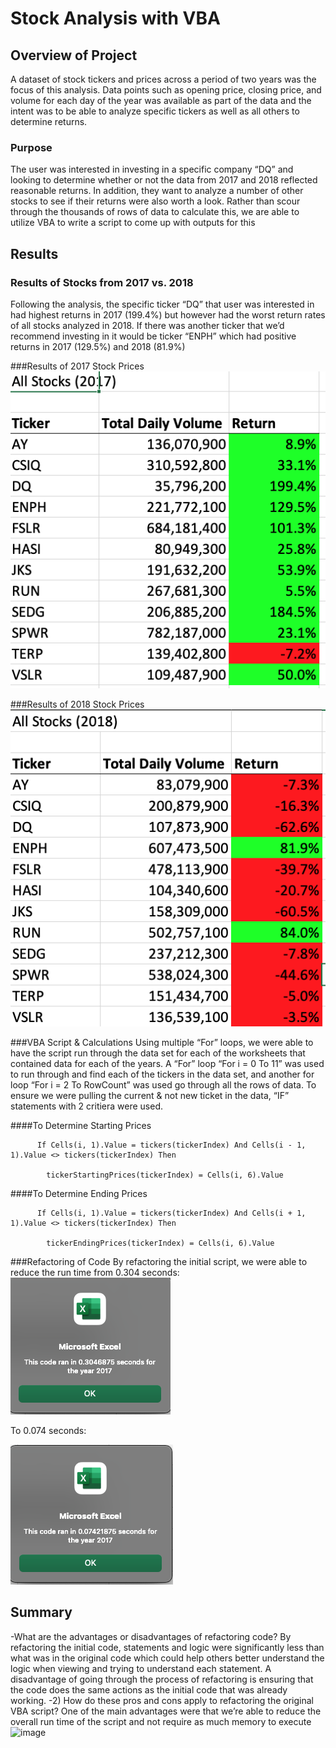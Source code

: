 # Stock Analysis with VBA

## Overview of Project
A dataset of stock tickers and prices across a period of two years was the focus of this analysis. Data points such as opening price, closing price, and volume for each day of the year was available as part of the data and the intent was to be able to analyze specific tickers as well as all others to determine returns.

### Purpose
The user was interested in investing in a specific company “DQ” and looking to determine whether or not the data from 2017 and 2018 reflected reasonable returns. In addition, they want to analyze a number of other stocks to see if their returns were also worth a look. Rather than scour through the thousands of rows of data to calculate this, we are able to utilize VBA to write a script to come up with outputs for this

## Results

### Results of Stocks from 2017 vs. 2018
Following the analysis, the specific ticker “DQ” that user was interested in had highest returns in 2017 (199.4%) but however had the worst return rates of all stocks analyzed in 2018. If there was another ticker that we’d recommend investing in it would be ticker “ENPH” which had positive returns in 2017 (129.5%) and 2018 (81.9%)

###Results of 2017 Stock Prices
![2017 Stock Returns](https://github.com/bdang303/stock-analysis/blob/main/AllStocks2017.png)

###Results of 2018 Stock Prices
![2018 Stock Returns](https://github.com/bdang303/stock-analysis/blob/main/AllStocks2018.png)

###VBA Script & Calculations
Using multiple “For” loops, we were able to have the script run through the data set for each of the worksheets that contained data for each of the years. A “For” loop “For i = 0 To 11” was used to run through and find each of the tickers in the data set, and another for loop “For i = 2 To RowCount” was used go through all the rows of data. To ensure we were pulling the current & not new ticket in the data, “IF” statements with 2 critiera were used. 

####To Determine Starting Prices

          If Cells(i, 1).Value = tickers(tickerIndex) And Cells(i - 1, 1).Value <> tickers(tickerIndex) Then
          
            tickerStartingPrices(tickerIndex) = Cells(i, 6).Value

####To Determine Ending Prices

          If Cells(i, 1).Value = tickers(tickerIndex) And Cells(i + 1, 1).Value <> tickers(tickerIndex) Then
            
            tickerEndingPrices(tickerIndex) = Cells(i, 6).Value

###Refactoring of Code
By refactoring the initial script, we were able to reduce the run time from 0.304 seconds:
![Initial Code Run Time](https://github.com/bdang303/stock-analysis/blob/main/IntiialScriptRunTime.png)

To 0.074 seconds:

![Refactored Code Run Time](https://github.com/bdang303/stock-analysis/blob/main/RefactoredRunTime.png)


## Summary
-What are the advantages or disadvantages of refactoring code? By refactoring the initial code, statements and logic were significantly less than what was in the original code which could help others better understand the logic when viewing and trying to understand each statement. A disadvantage of going through the process of refactoring is ensuring that the code does the same actions as the initial code that was already working. 
-2) How do these pros and cons apply to refactoring the original VBA script? One of the main advantages were that we’re able to reduce the overall run time of the script and not require as much memory to execute
![image](https://user-images.githubusercontent.com/93288351/148703970-4cea532c-2e98-4925-aec9-d2a1c4b7d7e5.png)
